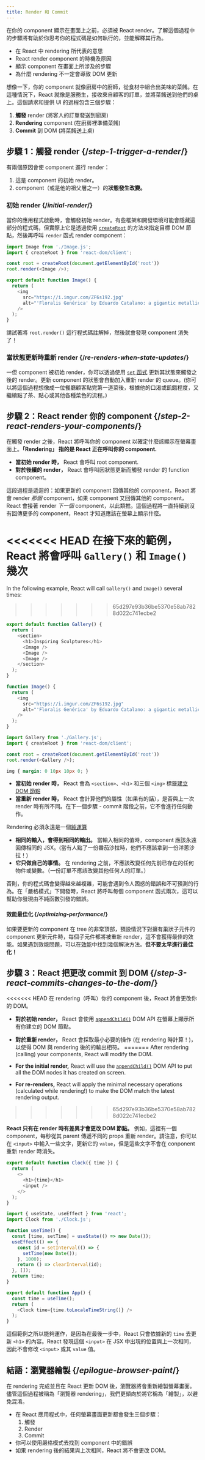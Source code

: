 ```yaml
---
title: Render 和 Commit
---
```


<Intro>

在你的 component 顯示在畫面上之前，必須被 React render。了解這個過程中的步驟將有助於你思考你的程式碼是如何執行的，並能解釋其行為。

</Intro>

<YouWillLearn>

* 在 React 中 rendering 所代表的意思
* React render component 的時機及原因
* 顯示 component 在畫面上所涉及的步驟
* 為什麼 rendering 不一定會導致 DOM 更新

</YouWillLearn>

想像一下，你的 component 就像廚房中的廚師，從食材中組合出美味的菜餚。在這種情況下，React 就像是服務生，接收來自顧客的訂單，並將菜餚送到他們的桌上。這個請求和提供 UI 的過程包含三個步驟：

1. **觸發** render (將客人的訂單發送到廚房)
2. **Rendering** component (在廚房裡準備菜餚)
3. **Commit** 到 DOM (將菜餚送上桌)

<IllustrationBlock sequential>
  <Illustration caption="Trigger" alt="React as a server in a restaurant, fetching orders from the users and delivering them to the Component Kitchen." src="/images/docs/illustrations/i_render-and-commit1.png" />
  <Illustration caption="Render" alt="The Card Chef gives React a fresh Card component." src="/images/docs/illustrations/i_render-and-commit2.png" />
  <Illustration caption="Commit" alt="React delivers the Card to the user at their table." src="/images/docs/illustrations/i_render-and-commit3.png" />
</IllustrationBlock>

## 步驟 1：觸發 render {/*step-1-trigger-a-render*/}

有兩個原因會使 component 進行 render：

1. 這是 component 的初始 render。
2. component（或是他的祖父層之一）的**狀態發生改變。**

### 初始 render {/*initial-render*/}

當你的應用程式啟動時，會觸發初始 render。有些框架和開發環境可能會隱藏這部分的程式碼，但實際上它是透過使用 [`createRoot`](/reference/react-dom/client/createRoot) 的方法來指定目標 DOM 節點，然後再呼叫 `render` 函式 render component：

<Sandpack>

```js src/index.js active
import Image from './Image.js';
import { createRoot } from 'react-dom/client';

const root = createRoot(document.getElementById('root'))
root.render(<Image />);
```

```js src/Image.js
export default function Image() {
  return (
    <img
      src="https://i.imgur.com/ZF6s192.jpg"
      alt="'Floralis Genérica' by Eduardo Catalano: a gigantic metallic flower sculpture with reflective petals"
    />
  );
}
```

</Sandpack>

請試著將 `root.render()` 這行程式碼註解掉，然後就會發現 component 消失了！

### 當狀態更新時重新 render {/*re-renders-when-state-updates*/}

一但 component 被初始 render，你可以透過使用 [`set` 函式](/reference/react/useState#setstate) 更新其狀態來觸發之後的 render。更新 component 的狀態會自動加入重新 render 的 queue。(你可以將這個過程想像成一位餐廳顧客點完第一道菜後，根據他的口渴或飢餓程度，又繼續點了茶、點心或其他各種菜色的流程。)

<IllustrationBlock sequential>
  <Illustration caption="State update..." alt="React as a server in a restaurant, serving a Card UI to the user, represented as a patron with a cursor for their head. The patron expresses they want a pink card, not a black one!" src="/images/docs/illustrations/i_rerender1.png" />
  <Illustration caption="...triggers..." alt="React returns to the Component Kitchen and tells the Card Chef they need a pink Card." src="/images/docs/illustrations/i_rerender2.png" />
  <Illustration caption="...render!" alt="The Card Chef gives React the pink Card." src="/images/docs/illustrations/i_rerender3.png" />
</IllustrationBlock>

## 步驟 2：React render 你的 component {/*step-2-react-renders-your-components*/}

在觸發 render 之後，React 將呼叫你的 component 以確定什麼該顯示在螢幕畫面上。**「Rendering」 指的是 React 正在呼叫你的 component.**

* **當初始 render 時，** React 會呼叫 root component.
* **對於後續的 render，** React 會呼叫因狀態更新而觸發 render 的 function component。

這段過程是遞迴的：如果更新的 component 回傳其他的 component，React 將會 render _那個_ component，如果 component 又回傳其他的 component，React 會接著 render _下一個_ component，以此類推。這個過程將一直持續到沒有回傳更多的 component，React 才知道應該在螢幕上顯示什麼。

<<<<<<< HEAD
在接下來的範例，React 將會呼叫 `Gallery()` 和 `Image()` 幾次
=======
In the following example, React will call `Gallery()` and `Image()` several times:
>>>>>>> 65d297e93b36be5370e58ab7828d022c741ecbe2

<Sandpack>

```js src/Gallery.js active
export default function Gallery() {
  return (
    <section>
      <h1>Inspiring Sculptures</h1>
      <Image />
      <Image />
      <Image />
    </section>
  );
}

function Image() {
  return (
    <img
      src="https://i.imgur.com/ZF6s192.jpg"
      alt="'Floralis Genérica' by Eduardo Catalano: a gigantic metallic flower sculpture with reflective petals"
    />
  );
}
```

```js src/index.js
import Gallery from './Gallery.js';
import { createRoot } from 'react-dom/client';

const root = createRoot(document.getElementById('root'))
root.render(<Gallery />);
```

```css
img { margin: 0 10px 10px 0; }
```

</Sandpack>

* **當初始 render 時，** React 會為 `<section>`、`<h1>` 和三個 `<img>` 標籤[建立 DOM 節點](https://developer.mozilla.org/docs/Web/API/Document/createElement)
* **當重新 render 時，** React 會計算他們的屬性（如果有的話），是否與上一次 render 時有所不同。在下一個步驟 - commit 階段之前，它不會進行任何動作。

<Pitfall>

Rendering 必須永遠是一個[純運算](/learn/keeping-components-pure)

* **相同的輸入，會得到相同的輸出。** 當輸入相同的值時，component 應該永遠回傳相同的 JSX。(當有人點了一份番茄沙拉時，他們不應該拿到一份洋蔥沙拉！)
* **它只做自己的事情。** 在 rendering 之前，不應該改變任何先前已存在的任何物件或變數。（一份訂單不應該改變其他任何人的訂單。）

否則，你的程式碼會變得越來越複雜，可能會遇到令人困惑的錯誤和不可預測的行為。在「嚴格模式」下開發時，React 將呼叫每個 component 函式兩次，這可以幫助你發現由不純函數引發的錯誤。

</Pitfall>

<DeepDive>

#### 效能最佳化 {/*optimizing-performance*/}

如果要更新的 component 在 tree 的非常頂部，預設情況下對擁有巢狀子元件的 component 更新元件時，每個子元件都將被重新 render，這不會獲得最佳的效能。如果遇到效能問題，可以在[效能](https://reactjs.org/docs/optimizing-performance.html)中找到幾個解決方法。**但不要太早進行最佳化！**

</DeepDive>

## 步驟 3：React 把更改 commit 到 DOM {/*step-3-react-commits-changes-to-the-dom*/}

<<<<<<< HEAD
在 rendering（呼叫）你的 component 後，React 將會更改你的 DOM。

* **對於初始 render，** React 會使用 [`appendChild()`](https://developer.mozilla.org/docs/Web/API/Node/appendChild) DOM API 在螢幕上顯示所有你建立的 DOM 節點。
* **對於重新 render，** React 會採取最小必要的操作 (在 rendering 時計算！)，以使得 DOM 與 rendering 後的的輸出相符。
=======
After rendering (calling) your components, React will modify the DOM.

* **For the initial render,** React will use the [`appendChild()`](https://developer.mozilla.org/docs/Web/API/Node/appendChild) DOM API to put all the DOM nodes it has created on screen.
* **For re-renders,** React will apply the minimal necessary operations (calculated while rendering!) to make the DOM match the latest rendering output.
>>>>>>> 65d297e93b36be5370e58ab7828d022c741ecbe2

**React 只有在 render 時有差異才會更改 DOM 節點。** 例如，這裡有一個 component，每秒從其 parent 傳遞不同的 props 重新 render。請注意，你可以在 `<input>` 中輸入一些文字，更新它的 `value`，但是這些文字不會在 conponent 重新 render 時消失。

<Sandpack>

```js src/Clock.js active
export default function Clock({ time }) {
  return (
    <>
      <h1>{time}</h1>
      <input />
    </>
  );
}
```

```js src/App.js hidden
import { useState, useEffect } from 'react';
import Clock from './Clock.js';

function useTime() {
  const [time, setTime] = useState(() => new Date());
  useEffect(() => {
    const id = setInterval(() => {
      setTime(new Date());
    }, 1000);
    return () => clearInterval(id);
  }, []);
  return time;
}

export default function App() {
  const time = useTime();
  return (
    <Clock time={time.toLocaleTimeString()} />
  );
}
```

</Sandpack>

這個範例之所以能夠運作，是因為在最後一步中，React 只會依據新的 `time` 去更新 `<h1>` 的內容。React 發現這個 `<input>` 在 JSX 中出現的位置與上一次相同，因此不會修改 `<input>` 或其 `value` 值。
## 結語：瀏覽器繪製 {/*epilogue-browser-paint*/}

在 rendering 完成並且在 React 更新 DOM 後，瀏覽器將會重新繪製螢幕畫面。儘管這個過程被稱為「瀏覽器 rendering」，我們更傾向於將它稱為「繪製」，以避免混淆。

<Illustration alt="A browser painting 'still life with card element'." src="/images/docs/illustrations/i_browser-paint.png" />

<Recap>

* 在 React 應用程式中，任何螢幕畫面更新都會發生三個步驟：
  1. 觸發
  2. Render
  3. Commit
* 你可以使用嚴格模式去找到 component 中的錯誤
* 如果 rendering 後的結果與上次相同，React 將不會更改 DOM。

</Recap>

